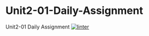 # Unit2-01-Daily-Assignment
Unit2-01 Daily Assignment
[![linter](https://github.com/morgan-bronson/Unit2-Daily-Assignment/workflows/linter/badge.svg)](https://github.com/marketplace/actions/super-linter)
